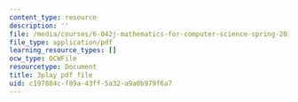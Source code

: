 ```yaml
---
content_type: resource
description: ''
file: /media/courses/6-042j-mathematics-for-computer-science-spring-2015/c197884cf89a43ff5a32a9a0b979f6a7_Amd_bNYzgUw.pdf
file_type: application/pdf
learning_resource_types: []
ocw_type: OCWFile
resourcetype: Document
title: 3play pdf file
uid: c197884c-f89a-43ff-5a32-a9a0b979f6a7
---
```

